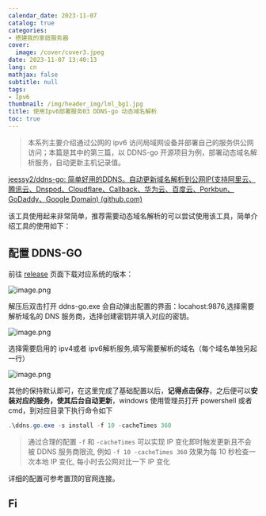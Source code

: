 ```yaml
---
calendar_date: 2023-11-07
catalog: true
categories:
- 搭建我的家庭服务器
cover:
  image: /cover/cover3.jpeg
date: 2023-11-07 13:40:13
lang: cn
mathjax: false
subtitle: null
tags:
- Ipv6
thumbnail: /img/header_img/lml_bg1.jpg
title: 使用Ipv6部署服务03 DDNS-go 动态域名解析
toc: true
---
```


> 本系列主要介绍通过公网的 ipv6 访问局域网设备并部署自己的服务供公网访问；本篇是其中的第三篇，以 DDNS-go 开源项目为例，部署动态域名解析服务，自动更新主机记录值。

[jeessy2/ddns-go: 简单好用的DDNS。自动更新域名解析到公网IP(支持阿里云、腾讯云、Dnspod、Cloudflare、Callback、华为云、百度云、Porkbun、GoDaddy、Google Domain) (github.com)](https://github.com/jeessy2/ddns-go)

该工具使用起来非常简单，推荐需要动态域名解析的可以尝试使用该工具，简单介绍工具的使用如下：
## 配置 DDNS-GO

前往 [release](https://github.com/jeessy2/ddns-go/releases/tag/v5.6.6) 页面下载对应系统的版本：

![image.png](https://picture-bed-001-1310572365.cos.ap-guangzhou.myqcloud.com/3070PC/20231108083156.png)

解压后双击打开 ddns-go.exe 会自动弹出配置的界面：locahost:9876,选择需要解析域名的 DNS 服务商，选择创建密钥并填入对应的密钥。

![image.png](https://picture-bed-001-1310572365.cos.ap-guangzhou.myqcloud.com/3070PC/20231108083447.png)

选择需要启用的 ipv4或者 ipv6解析服务,填写需要解析的域名（每个域名单独另起一行）

![image.png](https://picture-bed-001-1310572365.cos.ap-guangzhou.myqcloud.com/3070PC/20231108083755.png)

其他的保持默认即可，在这里完成了基础配置以后，**记得点击保存**，之后便可以**安装对应的服务，使其后台自动更新**，windows 使用管理员打开 powershell 或者 cmd，到对应目录下执行命令如下

```powershell
.\ddns.go.exe -s install -f 10 -cacheTimes 360
```

> 通过合理的配置 `-f` 和 `-cacheTimes` 可以实现 IP 变化即时触发更新且不会被 DDNS 服务商限流, 例如 `-f 10 -cacheTimes 360` 效果为每 10 秒检查一次本地 IP 变化, 每小时去公网对比一下 IP 变化

详细的配置可参考置顶的官网连接。

## Fi